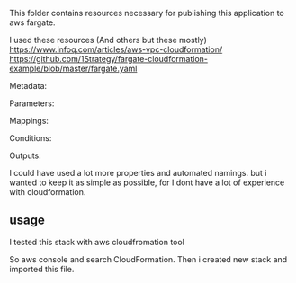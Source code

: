 This folder contains resources necessary for publishing this application to aws fargate. 

I used these resources (And others but these mostly)
https://www.infoq.com/articles/aws-vpc-cloudformation/
https://github.com/1Strategy/fargate-cloudformation-example/blob/master/fargate.yaml

Metadata: 

Parameters: 

Mappings: 

Conditions: 

Outputs:


I could have used a lot more properties and automated namings. but i wanted to keep it as simple as possible, for I dont have a lot of experience with cloudformation.

## usage

I tested this stack with aws cloudfromation tool 

So aws console and search CloudFormation. Then i created new stack and imported this file.